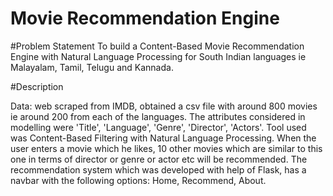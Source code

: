 # Movie Recommendation Engine
#Problem Statement
To build a Content-Based Movie Recommendation Engine with Natural Language Processing for South Indian languages ie Malayalam, Tamil, Telugu and Kannada.

#Description

Data: web scraped from IMDB, obtained a csv file with around 800 movies ie around 200 from each of the languages.
The attributes considered in modelling were 'Title', 'Language', 'Genre', 'Director', 'Actors'.
Tool used was Content-Based Filtering with Natural Language Processing.
When the user enters a movie which he likes, 10 other movies which are similar to this one in terms of director or genre or actor etc will be recommended.
The recommendation system which was developed with help of Flask, has a navbar with the following options: Home, Recommend, About.
